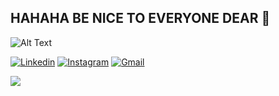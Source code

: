 ## HAHAHA BE NICE TO EVERYONE DEAR 🍺


![Alt Text](https://i.pinimg.com/originals/4b/4e/a7/4b4ea7b7724a7fa38d2e5f351f0d5539.gif)

[![Linkedin](https://img.shields.io/badge/-LinkedIn-blue?style=flat&logo=Linkedin&logoColor=white)](https://www.linkedin.com/in/bimogempar/)
[![Instagram](https://img.shields.io/badge/-Instagram-c13584?style=flat&labelColor=c13584&logo=instagram&logoColor=white)](https://www.instagram.com/bimogempar/)
[![Gmail](https://img.shields.io/badge/-Gmail-c14438?style=flat&logo=Gmail&logoColor=white)](mailto:bimogempar@gmail.com)


<!-- [![Top Langs](https://github-readme-stats.vercel.app/api/top-langs/?username=bimogempar&border_color=b8b8b8&title_color=ffff&text_color=ffff&bg_color=00000000&layout=compact)](https://github.com/bimogempar/github-readme-stats) -->

![](https://komarev.com/ghpvc/?username=bimogempar&label=Views)
